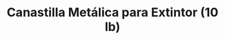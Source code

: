 ---
title: "Canastilla Metálica para Extintor (10 lb)"
description: "Soporte Robusto y Elevado para Extintores"
line: "Línea de control de incendios"
main:
  id: 309 # ID único para este producto
  content: |
    Presentamos nuestra **Canastilla Metálica para Extintor de 10 lb** – la solución perfecta para mantener tu extintor en un lugar visible y seguro, sin necesidad de fijación a la pared. Parte esencial de nuestra **Línea de Control de Incendios**, esta canastilla eleva el equipo del suelo, protegiéndolo de la humedad y golpes, a la vez que asegura su fácil acceso y señalización.

  imgCard: "@/images/products/c-09.avif" # Sugerencia de imagen para la tarjeta
  imgMain: "@/images/products/c-09.avif" # Sugerencia de imagen principal
  imgAlt: "Canastilla metálica para extintor de 10 lb"
  first: "@/images/products/c-09.avif" # Diagrama de la canastilla con medidas
  second: "@/images/products/c-09.avif" # Ejemplo de la canastilla con un extintor
tabs:
  - id: "tabs-with-card-item-1"
    dataTab: "#tabs-with-card-1"
    title: "Descripción General"
  - id: "tabs-with-card-item-2"
    dataTab: "#tabs-with-card-2"
    title: "Especificaciones y Precio"
  - id: "tabs-with-card-item-3"
    dataTab: "#tabs-with-card-3"
    title: "Ventajas y Aplicaciones"
longDescription:
  title: "Protección Elevada y Versatilidad de Ubicación"
  subTitle: |
    La Canastilla Metálica para Extintor de Extintores del Risaralda es ideal para bodegas, talleres, pasillos o cualquier área donde se requiera una ubicación elevada del extintor sin necesidad de perforar paredes. Su diseño robusto y estable garantiza que el extintor esté siempre protegido y listo para usar, mejorando la organización y la seguridad en tu espacio.
  btnTitle: "Adquiere tu Canastilla Metálica"
  btnURL: "#"
descriptionList:
  - title: "Protección y Visibilidad"
    subTitle: "Eleva el extintor del suelo, protegiéndolo de la humedad y facilitando su identificación y acceso rápido."
  - title: "Sin Instalación en Pared"
    subTitle: "Ideal para ubicaciones temporales o donde no se permite la fijación permanente, ofreciendo flexibilidad en la gestión de seguridad."
  - title: "Material Duradero"
    subTitle: "Fabricada en metal resistente con acabado anticorrosivo, asegurando una larga vida útil y resistencia a entornos exigentes."
specificationsLeft:
  - title: "Capacidad Compatible"
    subTitle: "Diseñada específicamente para extintores portátiles de 10 lb."
  - title: "Material"
    subTitle: "Metal (varilla de acero o similar) con pintura electrostática resistente (usualmente rojo)."
  - title: "Dimensiones"
    subTitle: "Dimensiones aproximadas de X cm de alto x Y cm de ancho x Z cm de profundidad (ej. 70x30x25 cm)."
  - title: "Precio"
    subTitle: "$40.000"
tableData:
  - feature: ["Especificación", "Valor"]
    description:
      - ["Tipo de Producto", "Soporte de Piso / Canastilla"]
      - ["Capacidad Compatible", "10 lb"]
      - ["Material", "Metal"]
      - ["Precio (COP)", "$40.000"]
      - ["Acabado", "Pintura electrostática"]
blueprints:
  first: "@/images/products/c-09.avif" # Diagrama de la canastilla con medidas
  second: "@/images/products/c-09.avif" # Ejemplo de la canastilla con un extintor
---